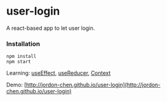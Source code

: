 # user-login

A react-based app to let user login.

### Installation

```
npm install
npm start
```

Learning: [useEffect](https://reactjs.org/docs/hooks-effect.html), [useReducer](https://reactjs.org/docs/hooks-reference.html#usereducer), [Context](https://reactjs.org/docs/context.html)

Demo: [http://jordon-chen.github.io/user-login](http://jordon-chen.github.io/user-login)
